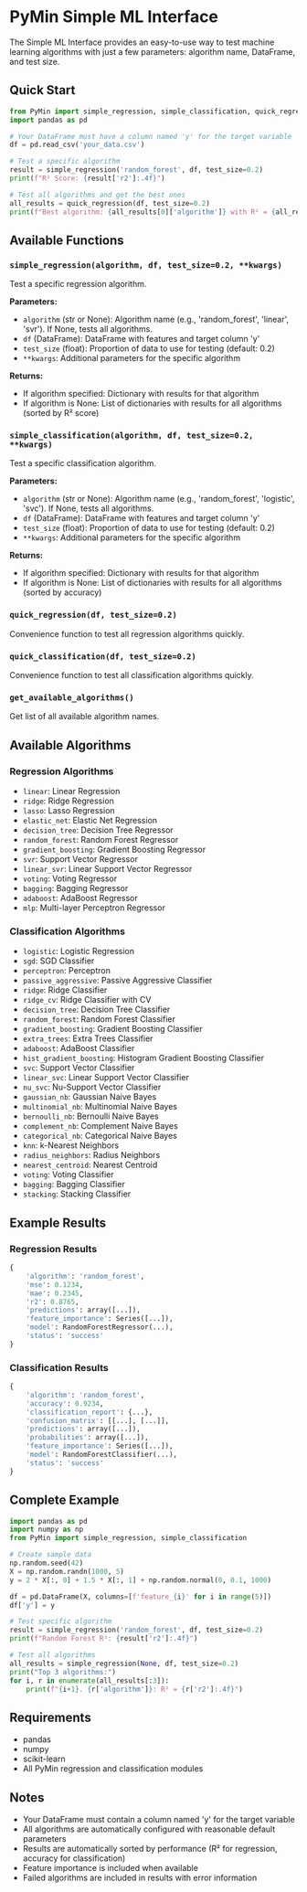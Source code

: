 # PyMin Simple ML Interface

The Simple ML Interface provides an easy-to-use way to test machine learning algorithms with just a few parameters: algorithm name, DataFrame, and test size.

## Quick Start

```python
from PyMin import simple_regression, simple_classification, quick_regression, quick_classification
import pandas as pd

# Your DataFrame must have a column named 'y' for the target variable
df = pd.read_csv('your_data.csv')

# Test a specific algorithm
result = simple_regression('random_forest', df, test_size=0.2)
print(f"R² Score: {result['r2']:.4f}")

# Test all algorithms and get the best ones
all_results = quick_regression(df, test_size=0.2)
print(f"Best algorithm: {all_results[0]['algorithm']} with R² = {all_results[0]['r2']:.4f}")
```

## Available Functions

### `simple_regression(algorithm, df, test_size=0.2, **kwargs)`
Test a specific regression algorithm.

**Parameters:**
- `algorithm` (str or None): Algorithm name (e.g., 'random_forest', 'linear', 'svr'). If None, tests all algorithms.
- `df` (DataFrame): DataFrame with features and target column 'y'
- `test_size` (float): Proportion of data to use for testing (default: 0.2)
- `**kwargs`: Additional parameters for the specific algorithm

**Returns:**
- If algorithm specified: Dictionary with results for that algorithm
- If algorithm is None: List of dictionaries with results for all algorithms (sorted by R² score)

### `simple_classification(algorithm, df, test_size=0.2, **kwargs)`
Test a specific classification algorithm.

**Parameters:**
- `algorithm` (str or None): Algorithm name (e.g., 'random_forest', 'logistic', 'svc'). If None, tests all algorithms.
- `df` (DataFrame): DataFrame with features and target column 'y'
- `test_size` (float): Proportion of data to use for testing (default: 0.2)
- `**kwargs`: Additional parameters for the specific algorithm

**Returns:**
- If algorithm specified: Dictionary with results for that algorithm
- If algorithm is None: List of dictionaries with results for all algorithms (sorted by accuracy)

### `quick_regression(df, test_size=0.2)`
Convenience function to test all regression algorithms quickly.

### `quick_classification(df, test_size=0.2)`
Convenience function to test all classification algorithms quickly.

### `get_available_algorithms()`
Get list of all available algorithm names.

## Available Algorithms

### Regression Algorithms
- `linear`: Linear Regression
- `ridge`: Ridge Regression
- `lasso`: Lasso Regression
- `elastic_net`: Elastic Net Regression
- `decision_tree`: Decision Tree Regressor
- `random_forest`: Random Forest Regressor
- `gradient_boosting`: Gradient Boosting Regressor
- `svr`: Support Vector Regressor
- `linear_svr`: Linear Support Vector Regressor
- `voting`: Voting Regressor
- `bagging`: Bagging Regressor
- `adaboost`: AdaBoost Regressor
- `mlp`: Multi-layer Perceptron Regressor

### Classification Algorithms
- `logistic`: Logistic Regression
- `sgd`: SGD Classifier
- `perceptron`: Perceptron
- `passive_aggressive`: Passive Aggressive Classifier
- `ridge`: Ridge Classifier
- `ridge_cv`: Ridge Classifier with CV
- `decision_tree`: Decision Tree Classifier
- `random_forest`: Random Forest Classifier
- `gradient_boosting`: Gradient Boosting Classifier
- `extra_trees`: Extra Trees Classifier
- `adaboost`: AdaBoost Classifier
- `hist_gradient_boosting`: Histogram Gradient Boosting Classifier
- `svc`: Support Vector Classifier
- `linear_svc`: Linear Support Vector Classifier
- `nu_svc`: Nu-Support Vector Classifier
- `gaussian_nb`: Gaussian Naive Bayes
- `multinomial_nb`: Multinomial Naive Bayes
- `bernoulli_nb`: Bernoulli Naive Bayes
- `complement_nb`: Complement Naive Bayes
- `categorical_nb`: Categorical Naive Bayes
- `knn`: k-Nearest Neighbors
- `radius_neighbors`: Radius Neighbors
- `nearest_centroid`: Nearest Centroid
- `voting`: Voting Classifier
- `bagging`: Bagging Classifier
- `stacking`: Stacking Classifier

## Example Results

### Regression Results
```python
{
    'algorithm': 'random_forest',
    'mse': 0.1234,
    'mae': 0.2345,
    'r2': 0.8765,
    'predictions': array([...]),
    'feature_importance': Series([...]),
    'model': RandomForestRegressor(...),
    'status': 'success'
}
```

### Classification Results
```python
{
    'algorithm': 'random_forest',
    'accuracy': 0.9234,
    'classification_report': {...},
    'confusion_matrix': [[...], [...]],
    'predictions': array([...]),
    'probabilities': array([...]),
    'feature_importance': Series([...]),
    'model': RandomForestClassifier(...),
    'status': 'success'
}
```

## Complete Example

```python
import pandas as pd
import numpy as np
from PyMin import simple_regression, simple_classification

# Create sample data
np.random.seed(42)
X = np.random.randn(1000, 5)
y = 2 * X[:, 0] + 1.5 * X[:, 1] + np.random.normal(0, 0.1, 1000)

df = pd.DataFrame(X, columns=[f'feature_{i}' for i in range(5)])
df['y'] = y

# Test specific algorithm
result = simple_regression('random_forest', df, test_size=0.2)
print(f"Random Forest R²: {result['r2']:.4f}")

# Test all algorithms
all_results = simple_regression(None, df, test_size=0.2)
print("Top 3 algorithms:")
for i, r in enumerate(all_results[:3]):
    print(f"{i+1}. {r['algorithm']}: R² = {r['r2']:.4f}")
```

## Requirements

- pandas
- numpy
- scikit-learn
- All PyMin regression and classification modules

## Notes

- Your DataFrame must contain a column named 'y' for the target variable
- All algorithms are automatically configured with reasonable default parameters
- Results are automatically sorted by performance (R² for regression, accuracy for classification)
- Feature importance is included when available
- Failed algorithms are included in results with error information
